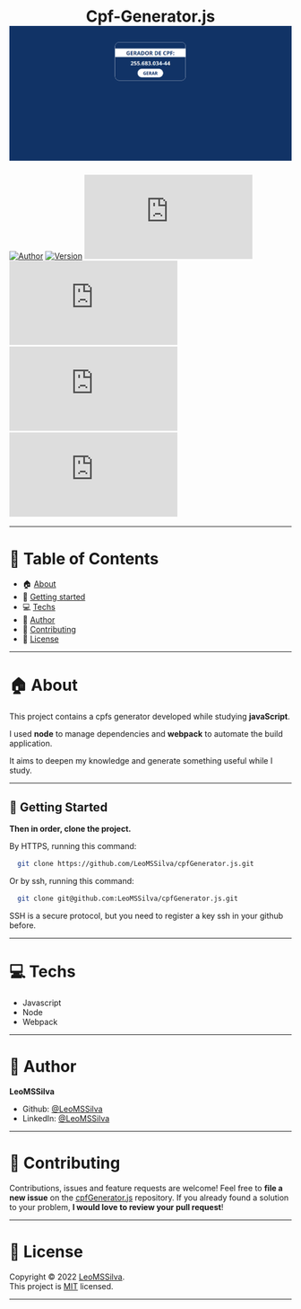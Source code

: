 <h1 align="center">Cpf-Generator.js
	<br/>
	<img src="./cpfGenerator.png">
	<br/>
</h1>

[![Author](https://img.shields.io/badge/author-LeoMSSilva-blue?style=flat-square)](https://github.com/LeoMSSilva)
[![Version](https://img.shields.io/badge/version-1.0.0-blue.svg?cacheSeconds=2592000)](https://github.com/LeoMSSilva)
[![Languages](https://img.shields.io/github/languages/count/LeoMSSilva/cpfGenerator.js?color=blue&style=flat-square)](#)
[![Stars](https://img.shields.io/github/stars/LeoMSSilva/cpfGenerator.js?color=blue&style=flat-square)](https://github.com/LeoMSSilva/cpfGenerator.js/stargazers)
[![Forks](https://img.shields.io/github/forks/LeoMSSilva/cpfGenerator.js?color=blue&style=flat-square)](https://github.com/LeoMSSilva/cpfGenerator.js/network/members)
[![Contributors](https://img.shields.io/github/contributors/LeoMSSilva/cpfGenerator.js?color=blue&style=flat-square)](https://github.com/LeoMSSilva/cpfGenerator.js/graphs/contributors)

---

# :pushpin: Table of Contents


- :house: [About](#house-about)
- :rocket: [Getting started](#rocket-getting-started)
- :computer: [Techs](#computer-techs)
- :bust_in_silhouette: [Author](#bust_in_silhouette-author)
- :handshake: [Contributing](#handshake-contributing)
- :scroll: [License](#scroll-license)

---

# :house: About

This project contains a cpfs generator developed while studying **javaScript**.

I used **node** to manage dependencies and **webpack** to automate the build application.

It aims to deepen my knowledge and generate something useful while I study.

---

## :rocket: Getting Started

**Then in order, clone the project.**

By HTTPS, running this command:

```bash
  git clone https://github.com/LeoMSSilva/cpfGenerator.js.git
```

Or by ssh, running this command:

```bash
  git clone git@github.com:LeoMSSilva/cpfGenerator.js.git
```

SSH is a secure protocol, but you need to register a key ssh in your github before.

---

# :computer: Techs

- Javascript
- Node
- Webpack

---

# :bust_in_silhouette: Author

**LeoMSSilva**

- Github: [@LeoMSSilva](https://github.com/LeoMSSilva)
- LinkedIn: [@LeoMSSilva](https://linkedin.com/in/LeoMSSilva)

---

# :handshake: Contributing

Contributions, issues and feature requests are welcome! Feel free to **file a new issue** on the [cpfGenerator.js](https://github.com/LeoMSSilva/cpfGenerator.js/issues) repository. If you already found a solution to your problem, **I would love to review your pull request**!

---

# :scroll: License

Copyright :copyright: 2022 [LeoMSSilva](https://github.com/LeoMSSilva).
<br/>
This project is [MIT](https://github.com/LeoMSSilva/cpfGenerator.js/blob/main/LICENSE) licensed.

---
